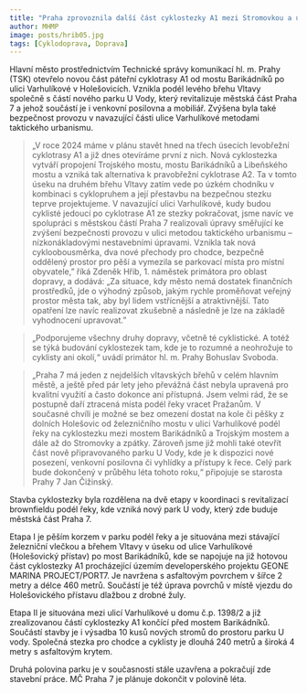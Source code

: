 ```yaml
---
title: "Praha zprovoznila další část cyklostezky A1 mezi Stromovkou a ulicí Varhulíkové"
author: MHMP
image: posts/hrib05.jpg
tags: [Cyklodoprava, Doprava]
---
```

 
Hlavní město prostřednictvím Technické správy komunikací hl. m. Prahy (TSK) otevřelo novou část páteřní cyklotrasy A1 od mostu Barikádníků po ulici Varhulíkové v Holešovicích. Vznikla podél levého břehu Vltavy společně s částí nového parku U Vody, který revitalizuje městská část Praha 7 a jehož součástí je i venkovní posilovna a mobiliář.  Zvýšena byla také bezpečnost provozu v navazující části ulice Varhulíkové metodami taktického urbanismu.

> „V roce 2024 máme v plánu stavět hned na třech úsecích levobřežní cyklotrasy A1 a již dnes otevíráme první z nich. Nová cyklostezka vytváří propojení Trojského mostu, mostu Barikádníků a Libeňského mostu a vzniká tak alternativa k pravobřežní cyklotrase A2. Ta v tomto úseku na druhém břehu Vltavy zatím vede po úzkém chodníku v kombinaci s cyklopruhem a její přestavbu na bezpečnou stezku teprve projektujeme. V navazující ulici Varhulíkové, kudy budou cyklisté jedoucí po cyklotrase A1 ze stezky pokračovat, jsme navíc ve spolupráci s městskou částí Praha 7 realizovali úpravy směřující ke zvýšení bezpečnosti provozu v ulici metodou taktického urbanismu – nízkonákladovými nestavebními úpravami. Vznikla tak nová cykloobousměrka, dva nové přechody pro chodce, bezpečně oddělený prostor pro pěší a vymezila se parkovací místa pro místní obyvatele,” říká Zdeněk Hřib, 1. náměstek primátora pro oblast dopravy, a dodává: „Za situace, kdy město nemá dostatek finančních prostředků, jde o výhodný způsob, jakým rychle proměňovat veřejný prostor města tak, aby byl lidem vstřícnější a atraktivnější. Tato opatření lze navíc realizovat zkušebně a následně je lze na základě vyhodnocení upravovat.”

> „Podporujeme všechny druhy dopravy, včetně té cyklistické. A totéž se týká budování cyklostezek tam, kde je to rozumné a neohrožuje to cyklisty ani okolí,“ uvádí primátor hl. m. Prahy Bohuslav Svoboda.

> „Praha 7 má jeden z nejdelších vltavských břehů v celém hlavním městě, a ještě před pár lety jeho převážná část nebyla upravená pro kvalitní využití a často dokonce ani přístupná. Jsem velmi rád, že se postupně daří ztracená místa podél řeky vracet Pražanům. V současné chvíli je možné se bez omezení dostat na kole či pěšky z dolních Holešovic od železničního mostu v ulici Varhulíkové podél řeky na cyklostezku mezi mostem Barikádníků a Trojským mostem a dále až do Stromovky a zpátky. Zároveň jsme již mohli také otevřít část nově připravovaného parku U Vody, kde je k dispozici nové posezení, venkovní posilovna či vyhlídky a přístupy k řece. Celý park bude dokončený v průběhu léta tohoto roku,“ připojuje se starosta Prahy 7 Jan Čižinský. 

Stavba cyklostezky byla rozdělena na dvě etapy v koordinaci s revitalizací brownfieldu podél řeky, kde vzniká nový park U vody, který zde buduje městská část Praha 7.

Etapa I je pěším korzem v parku podél řeky a je situována mezi stávající železniční vlečkou a břehem Vltavy v úseku od ulice Varhulíkové (Holešovický přístav) po most Barikádníků, kde se napojuje na již hotovou část cyklostezky A1 procházející územím developerského projektu GEONE MARINA PROJECT/PORT7. Je navržena s asfaltovým povrchem v šířce 2 metry a délce 460 metrů. Součástí je též úprava povrchů v místě vjezdu do Holešovického přístavu dlažbou z drobné žuly.

Etapa II je situována mezi ulicí Varhulíkové u domu č.p. 1398/2 a již zrealizovanou částí cyklostezky A1 končící před mostem Barikádníků. Součástí stavby je i výsadba 10 kusů nových stromů do prostoru parku U vody. Společná stezka pro chodce a cyklisty je dlouhá 240 metrů a široká 4 metry s asfaltovým krytem.

Druhá polovina parku je v současnosti stále uzavřena a pokračují zde stavební práce. MČ Praha 7 je plánuje dokončit v polovině léta.
